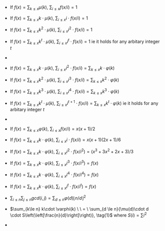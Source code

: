 - If $f(x)=\sum_{k\le x} \mu(k), \ \sum_{i\le x} f(x/i)=1$
- If $f(x)=\sum_{k\le x} k \cdot \mu(k), \ \sum_{i\le x} i \cdot f(x/i)=1$
- If $f(x)=\sum_{k\le x} k^2 \cdot \mu(k), \ \sum_{i\le x} i^2 \cdot f(x/i)=1$
- If $f(x)=\sum_{k\le x} k^t \cdot \mu(k), \ \sum_{i\le x} i^t \cdot f(x/i)=1$ ie it holds for any arbitary integer $t$
-
- If $f(x)=\sum_{k\le x} k \cdot \mu(k), \ \sum_{i\le x} i^2 \cdot f(x/i)=\sum_{k\le x} k\cdot\varphi(k)$
- If $f(x)=\sum_{k\le x} k^2 \cdot \mu(k), \ \sum_{i\le x} i^3 \cdot f(x/i)=\sum_{k\le x} k^2\cdot\varphi(k)$
- If $f(x)=\sum_{k\le x} k^3 \cdot \mu(k), \ \sum_{i\le x} i^4 \cdot f(x/i)=\sum_{k\le x} k^3\cdot\varphi(k)$
- If $f(x)=\sum_{k\le x} k^t \cdot \mu(k), \ \sum_{i\le x} i^{t+1} \cdot f(x/i)=\sum_{k\le x} k^t\cdot\varphi(k)$ ie it holds for any arbitary integer $t$
- 
- If $f(x)=\sum_{k\le x} \varphi(k), \ \sum_{i \le x}f(x/i)=x(x+1)/2$ 

- If $f(x)=\sum_{k\le x} k\cdot\varphi(k), \ \sum_{i \le x} i \cdot f(x/i)=x(x+1)(2x+1)/6$
- If $f(x)=\sum_{k\le x} k\cdot\varphi(k), \ \sum_{i \le x} i^2 \cdot f(x/i^2)=(x^3+3x^2+2x+3)/3$
- If $f(x)=\sum_{k\le x} k\cdot\varphi(k), \ \sum_{i \le x} i^3 \cdot f(x/i^3)=f(x)$
- If $f(x)=\sum_{k\le x} k\cdot\varphi(k), \ \sum_{i \le x} i^4 \cdot f(x/i^4)=f(x)$
- If $f(x)=\sum_{k\le x} k\cdot\varphi(k), \ \sum_{i \le x} i^t \cdot f(x/i^t)=f(x)$


- $\sum_{i\le n}\sum_{j\le n} gcd(i,j) = \sum_{d\le n} \varphi(d)\lfloor n/d \rfloor ^2$
 


- $\sum_{k\le n} k\cdot \varphi(k) \ \ = \ \sum_{d \le n}{\mu(d)\cdot d \cdot S\left(\left[\frac{n}{d}\right]\right)}, \tag{1}$  where $S(i)=\sum i^2$

- 
